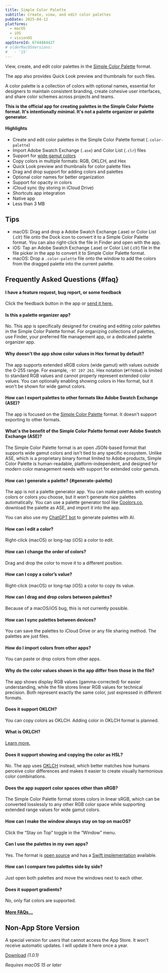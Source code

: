 ```yaml
---
title: Simple Color Palette
subtitle: Create, view, and edit color palettes
pubDate: 2025-04-12
platforms:
  - macOS
  - iOS
  - visionOS
appStoreId: 6744484427
# olderMacOSVersions:
#   - '15'
---
```


View, create, and edit color palettes in the [Simple Color Palette](https://github.com/simple-color-palette) format.

The app also provides Quick Look preview and thumbnails for such files.

A color palette is a collection of colors with optional names, essential for designers to maintain consistent branding, create cohesive user interfaces, and share color schemes across projects and teams.

**This is the official app for creating palettes in the Simple Color Palette format. It's intentionally minimal. It's not a palette organizer or palette generator.**

#### Highlights

- Create and edit color palettes in the Simple Color Palette format (`.color-palette`)
- Import Adobe Swatch Exchange (`.ase`) and Color List (`.clr`) files
- Support for [wide gamut colors](https://css-tricks.com/the-expanding-gamut-of-color-on-the-web/)
- Copy colors in multiple formats: RGB, OKLCH, and Hex
- Quick Look preview and thumbnails for color palette files
- Drag and drop support for adding colors and palettes
- Optional color names for better organization
- Support for opacity in colors
- iCloud sync (by storing in iCloud Drive)
- Shortcuts app integration
- Native app
- Less than 3 MB

## Tips

- macOS: Drag and drop a Adobe Swatch Exchange (.ase) or Color List (.clr) file onto the Dock icon to convert it to a Simple Color Palette format. You can also right-click the file in Finder and open with the app.
- iOS: Tap an Adobe Swatch Exchange (.ase) or Color List (.clr) file in the file picker in the app to convert it to Simple Color Palette format.
- macOS: Drop a `.color-palette` file onto the window to add the colors from the dragged palette into the current palette.

## Frequently Asked Questions {#faq}

#### I have a feature request, bug report, or some feedback

Click the feedback button in the app or [send it here.](https://sindresorhus.com/feedback?product=Simple%20Color%20Palette&referrer=Website-FAQ)

#### Is this a palette organizer app?

No. This app is specifically designed for creating and editing color palettes in the Simple Color Palette format. For organizing collections of palettes, use Finder, your preferred file management app, or a dedicated palette organizer app.

#### Why doesn't the app show color values in Hex format by default?

The app supports extended sRGB colors (wide gamut) with values outside the 0-255 range. For example, `-97 197 261`. Hex notation (`#ff69b4`) is limited to standard RGB values and cannot properly represent extended color values. You can optionally enabling showing colors in Hex format, but it won't be shown for wide gamut colors.

#### How can I export palettes to other formats like Adobe Swatch Exchange (ASE)?

The app is focused on the [Simple Color Palette](https://simplecolorpalette.com) format. It doesn't support exporting to other formats.

#### What's the benefit of the Simple Color Palette format over Adobe Swatch Exchange (ASE)?

The Simple Color Palette format is an open JSON-based format that supports wide gamut colors and isn't tied to any specific ecosystem. Unlike ASE, which is a proprietary binary format limited to Adobe products, Simple Color Palette is human-readable, platform-independent, and designed for modern color management needs with support for extended color gamuts.

#### How can I generate a palette? {#generate-palette}

The app is not a palette generator app. You can make palettes with existing colors or colors you choose, but it won't generate nice palettes automatically. You can use a palette generator tool like [Coolors.co](https://coolors.co), download the palette as ASE, and import it into the app.

You can also use my [ChatGPT bot](https://chatgpt.com/g/g-682c8d11e9988191bcc0f2c54cd1fb71-simple-color-palette-generator) to generate palettes with AI.

#### How can I edit a color?

Right-click (macOS) or long-tap (iOS) a color to edit.

#### How can I change the order of colors?

Drag and drop the color to move it to a different position.

#### How can I copy a color’s value?

Right-click (macOS) or long-tap (iOS) a color to copy its value.

#### How can I drag and drop colors between palettes?

Because of a macOS/iOS bug, this is not currently possible.

#### How can I sync palettes between devices?

You can save the palettes to iCloud Drive or any file sharing method. The palettes are just files.

#### How do I import colors from other apps?

You can paste or drop colors from other apps.

#### Why do the color values shown in the app differ from those in the file?

The app shows display RGB values (gamma-corrected) for easier understanding, while the file stores linear RGB values for technical precision. Both represent exactly the same color, just expressed in different formats.

#### Does it support OKLCH?

You can copy colors as OKLCH. Adding color in OKLCH format is planned.

#### What is OKLCH?

[Learn more.](https://evilmartians.com/chronicles/oklch-in-css-why-quit-rgb-hsl)

#### Does it support showing and copying the color as HSL?

No. The app uses [OKLCH](https://evilmartians.com/chronicles/oklch-in-css-why-quit-rgb-hsl) instead, which better matches how humans perceive color differences and makes it easier to create visually harmonious color combinations.

#### Does the app support color spaces other than sRGB?

The Simple Color Palette format stores colors in linear sRGB, which can be converted losslessly to any other RGB color space while supporting extended range values for wide gamut colors.

#### How can I make the window always stay on top on macOS?

Click the “Stay on Top” toggle in the “Window” menu.

#### Can I use the palettes in my own apps?

Yes. The format is [open source](https://github.com/simple-color-palette/spec) and has a [Swift implementation](https://github.com/simple-color-palette/SimpleColorPaletteSwift) available.

#### How can I compare two palettes side by side?

Just open both palettes and move the windows next to each other.

#### Does it support gradients?

No, only flat colors are supported.

#### [More FAQs…](/apps/faq)

<!-- ## Older Versions

- []() for macOS 15+ -->

## Non-App Store Version

A special version for users that cannot access the App Store. It won't receive automatic updates. I will update it here once a year.

[Download](https://www.dropbox.com/scl/fi/6kc3f73j2msm9sygpibnq/Simple-Color-Palette-1.0.1-1744738760.zip?rlkey=9gbm58b8hy23m6rde40a7bomy&raw=1) *(1.0.1)*

*Requires macOS 15 or later*
